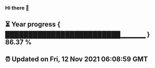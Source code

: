 ### Hi there 👋
⏳ Year progress { █████████████████████████▁▁▁▁▁ } 86.37 %
---
⏰ Updated on Fri, 12 Nov 2021 06:08:59 GMT
---
